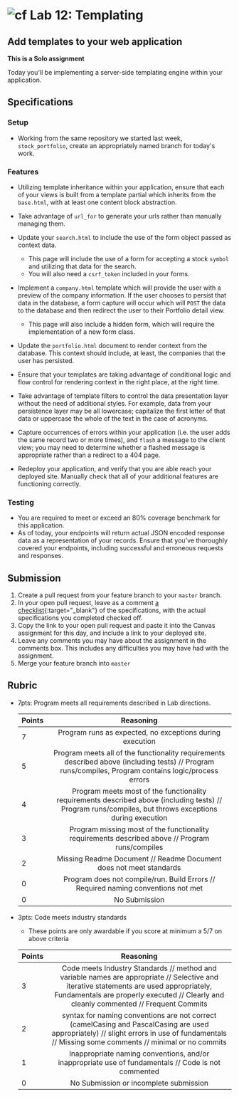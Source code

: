# ![cf](http://i.imgur.com/7v5ASc8.png) Lab 12: Templating

## Add templates to your web application

**This is a Solo assignment**
<!-- short description of project -->
Today you'll be implementing a server-side templating engine within your application.


## Specifications
<!-- Write a spefication for the features required in this lab assignment -->

### Setup
- Working from the same repository we started last week, `stock_portfolio`, create an appropriately named branch for today's work.

### Features
- Utilizing template inheritance within your application, ensure that each of your views is built from a template partial which inherits from the `base.html`, with at least one content block abstraction.
- Take advantage of `url_for` to generate your urls rather than manually managing them.
- Update your `search.html` to include the use of the form object passed as context data.
    - This page will include the use of a form for accepting a stock `symbol` and utilizing that data for the search.
    - You will also need a `csrf_token` included in your forms.
- Implement a `company.html` template which will provide the user with a preview of the company information. If the user chooses to persist that data in the database, a form capture will occur which will `POST` the data to the database and then redirect the user to their Portfolio detail view.
    - This page will also include a hidden form, which will require the implementation of a new form class.
- Update the `portfolio.html` document to render context from the database. This context should include, at least, the companies that the user has persisted. 
- Ensure that your templates are taking advantage of conditional logic and flow control for rendering context in the right place, at the right time. 
- Take advantage of template filters to control the data presentation layer without the need of additional styles. For example, data from your persistence layer may be all lowercase; capitalize the first letter of that data or uppercase the whole of the text in the case of acronyms.
- Capture occurrences of errors within your application (i.e. the user adds the same record two or more times), and `flash` a message to the client view; you may need to determine whether a flashed message is appropriate rather than a redirect to a 404 page.    

- Redeploy your application, and verify that you are able reach your deployed site. Manually check that all of your additional features are functioning correctly.

### Testing
- You are required to meet or exceed an 80% coverage benchmark for this application.
- As of today, your endpoints will return actual JSON encoded response data as a representation of your records. Ensure that you've thoroughly covered your endpoints, including successful and erroneous requests and responses.


## Submission
1. Create a pull request from your feature branch to your `master` branch.
2. In your open pull request, leave as a comment [a checklist](https://github.com/blog/1825-task-lists-in-all-markdown-documents){:target="_blank"} of the specifications, with the actual specifications you completed checked off.
3. Copy the link to your open pull request and paste it into the Canvas assignment for this day, and include a link to your deployed site.
4. Leave any comments you may have about the assignment in the comments box. This includes any difficulties you may have had with the assignment.
5. Merge your feature branch into `master`

## Rubric
- 7pts: Program meets all requirements described in Lab directions.

	Points  | Reasoning | 
	 ------------ | :-----------: | 
	7       | Program runs as expected, no exceptions during execution |
	5       | Program meets all of the  functionality requirements described above (including tests) // Program runs/compiles, Program contains logic/process errors|
	4       | Program meets most of the functionality requirements described above (including tests)  // Program runs/compiles, but throws exceptions during execution |
	3       | Program missing most of the functionality requirements described above // Program runs/compiles |
	2       | Missing Readme Document // Readme Document does not meet standards |
	0       | Program does not compile/run. Build Errors // Required naming conventions not met |
	0       | No Submission |

- 3pts: Code meets industry standards
	- These points are only awardable if you score at minimum a 5/7 on above criteria

	Points  | Reasoning | 
	 ------------ | :-----------: | 
	3       | Code meets Industry Standards // method and variable names are appropriate // Selective and iterative statements are used appropriately, Fundamentals are properly executed // Clearly and cleanly commented // Frequent Commits |
	2       | syntax for naming conventions are not correct (camelCasing and PascalCasing are used appropriately) // slight errors in use of fundamentals // Missing some comments // minimal or no commits |
	1       | Inappropriate naming conventions, and/or inappropriate use of fundamentals // Code is not commented  |
	0       | No Submission or incomplete submission |
